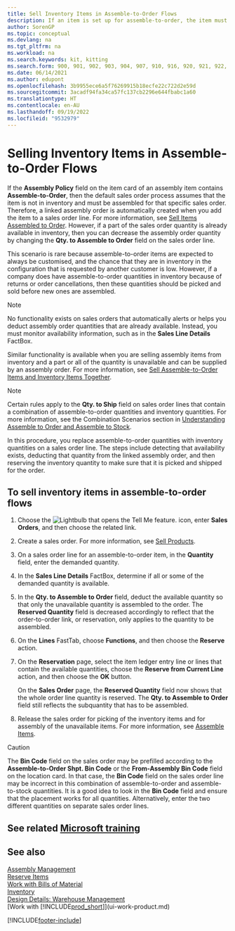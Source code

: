 ```yaml
---
title: Sell Inventory Items in Assemble-to-Order Flows
description: If an item is set up for assemble-to-order, the item must be assembled for sales orders and a linked assembly order is automatically created.
author: SorenGP
ms.topic: conceptual
ms.devlang: na
ms.tgt_pltfrm: na
ms.workload: na
ms.search.keywords: kit, kitting
ms.search.form: 900, 901, 902, 903, 904, 907, 910, 916, 920, 921, 922, 923, 940, 941, 942, 930, 931, 932, 914, 915, 905
ms.date: 06/14/2021
ms.author: edupont
ms.openlocfilehash: 3b9955ece6a5f76269915b18ecfe22c722d2e59d
ms.sourcegitcommit: 3acadf94fa34ca57fc137cb2296e644fbabc1a60
ms.translationtype: HT
ms.contentlocale: en-AU
ms.lasthandoff: 09/19/2022
ms.locfileid: "9532979"
---
```

# <a name="selling-inventory-items-in-assemble-to-order-flows"></a>Selling Inventory Items in Assemble-to-Order Flows


If the **Assembly Policy** field on the item card of an assembly item contains **Assemble-to-Order**, then the default sales order process assumes that the item is not in inventory and must be assembled for that specific sales order. Therefore, a linked assembly order is automatically created when you add the item to a sales order line. For more information, see [Sell Items Assembled to Order](assembly-how-to-sell-items-assembled-to-order.md). However, if a part of the sales order quantity is already available in inventory, then you can decrease the assembly order quantity by changing the **Qty. to Assemble to Order** field on the sales order line.  

This scenario is rare because assemble-to-order items are expected to always be customised, and the chance that they are in inventory in the configuration that is requested by another customer is low. However, if a company does have assemble-to-order quantities in inventory because of returns or order cancellations, then these quantities should be picked and sold before new ones are assembled.  

> [!NOTE]  
>  No functionality exists on sales orders that automatically alerts or helps you deduct assembly order quantities that are already available. Instead, you must monitor availability information, such as in the **Sales Line Details** FactBox.  

Similar functionality is available when you are selling assembly items from inventory and a part or all of the quantity is unavailable and can be supplied by an assembly order. For more information, see [Sell Assemble-to-Order Items and Inventory Items Together](assembly-how-to-sell-assemble-to-order-items-and-inventory-items-together.md).  

> [!NOTE]  
>  Certain rules apply to the **Qty. to Ship** field on sales order lines that contain a combination of assemble-to-order quantities and inventory quantities. For more information, see the Combination Scenarios section in [Understanding Assemble to Order and Assemble to Stock](assembly-assemble-to-order-or-assemble-to-stock.md).  

In this procedure, you replace assemble-to-order quantities with inventory quantities on a sales order line. The steps include detecting that availability exists, deducting that quantity from the linked assembly order, and then reserving the inventory quantity to make sure that it is picked and shipped for the order.  

## <a name="to-sell-inventory-items-in-assemble-to-order-flows"></a>To sell inventory items in assemble-to-order flows

1.  Choose the ![Lightbulb that opens the Tell Me feature.](media/ui-search/search_small.png "Tell me what you want to do") icon, enter **Sales Orders**, and then choose the related link.  
2.  Create a sales order. For more information, see [Sell Products](sales-how-sell-products.md).  
3.  On a sales order line for an assemble-to-order item, in the **Quantity** field, enter the demanded quantity.  
4.  In the **Sales Line Details** FactBox, determine if all or some of the demanded quantity is available.  
5.  In the **Qty. to Assemble to Order** field, deduct the available quantity so that only the unavailable quantity is assembled to the order. The **Reserved Quantity** field is decreased accordingly to reflect that the order-to-order link, or reservation, only applies to the quantity to be assembled.  
6.  On the **Lines** FastTab, choose **Functions**, and then choose the **Reserve** action.  
7.  On the **Reservation** page, select the item ledger entry line or lines that contain the available quantities, choose the **Reserve from Current Line** action, and then choose the **OK** button.  

    On the **Sales Order** page, the **Reserved Quantity** field now shows that the whole order line quantity is reserved. The **Qty. to Assemble to Order** field still reflects the subquantity that has to be assembled.  

8.  Release the sales order for picking of the inventory items and for assembly of the unavailable items. For more information, see [Assemble Items](assembly-how-to-assemble-items.md).  

> [!CAUTION]  
>  The **Bin Code** field on the sales order may be prefilled according to the **Assemble-to-Order Shpt. Bin Code** or the **From-Assembly Bin Code** field on the location card. In that case, the **Bin Code** field on the sales order line may be incorrect in this combination of assemble-to-order and assemble-to-stock quantities. It is a good idea to look in the **Bin Code** field and ensure that the placement works for all quantities. Alternatively, enter the two different quantities on separate sales order lines.  

## <a name="see-related-microsoft-training"></a>See related [Microsoft training](/training/modules/assemble-to-order-dynamics-365-business-central/)

## <a name="see-also"></a>See also

[Assembly Management](assembly-assemble-items.md)  
[Reserve Items](inventory-how-to-reserve-items.md)  
[Work with Bills of Material](inventory-how-work-BOMs.md)  
[Inventory](inventory-manage-inventory.md)  
[Design Details: Warehouse Management](design-details-warehouse-management.md)  
[Work with [!INCLUDE[prod_short](includes/prod_short.md)]](ui-work-product.md)


[!INCLUDE[footer-include](includes/footer-banner.md)]
